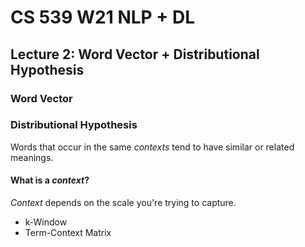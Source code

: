 # CS 539 W21 NLP + DL
## Lecture 2: Word Vector + Distributional Hypothesis 

### Word Vector
### Distributional Hypothesis
Words that occur in the same *contexts* tend to have similar or related meanings.
#### What is a *context*?
*Context* depends on the scale you're trying to capture. 
- k-Window
- Term-Context Matrix
